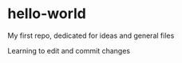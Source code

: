 # hello-world
My first repo, dedicated for ideas and general files

Learning to edit and commit changes

